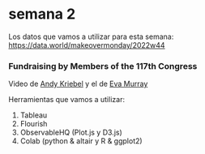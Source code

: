 # semana 2

Los datos que vamos a utilizar para esta semana: https://data.world/makeovermonday/2022w44 

### Fundraising by Members of the 117th Congress

Video de [Andy Kriebel](https://youtu.be/bORvGBqKfD4) y el de [Eva Murray](https://youtu.be/j8yQu_pEOcw)

Herramientas que vamos a utilizar:

1. Tableau
2. Flourish
3. ObservableHQ (Plot.js y D3.js)
4. Colab (python & altair y R & ggplot2)
